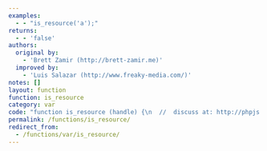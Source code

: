 ```yaml
---
examples:
  - - "is_resource('a');"
returns:
  - - 'false'
authors:
  original by:
    - 'Brett Zamir (http://brett-zamir.me)'
  improved by:
    - 'Luis Salazar (http://www.freaky-media.com/)'
notes: []
layout: function
function: is_resource
category: var
code: "function is_resource (handle) {\n  //  discuss at: http://phpjs.org/functions/is_resource/\n  // original by: Brett Zamir (http://brett-zamir.me)\n  // improved by: Luis Salazar (http://www.freaky-media.com/)\n  //   example 1: is_resource('a');\n  //   returns 1: false\n\n  var getFuncName = function (fn) {\n    var name = (/\\W*function\\s+([\\w\\$]+)\\s*\\(/)\n      .exec(fn)\n    if (!name) {\n      return '(Anonymous)'\n    }\n    return name[1]\n  }\n  return !(!handle || typeof handle !== 'object' || !handle.constructor || getFuncName(handle.constructor) !==\n    'PHPJS_Resource')\n}\n"
permalink: /functions/is_resource/
redirect_from:
  - /functions/var/is_resource/
---
```


<!-- WARNING! This file is auto generated by `npm run web:inject`, do not edit by hand -->
